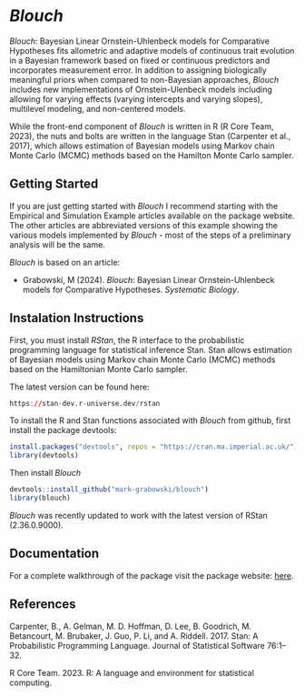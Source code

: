 
<!-- README.md is generated from README.Rmd. Please edit that file -->

# *Blouch*
<!-- badges: start -->
<!-- badges: end -->

*Blouch*: Bayesian Linear Ornstein-Uhlenbeck models for Comparative
Hypotheses fits allometric and adaptive models of continuous trait
evolution in a Bayesian framework based on fixed or continuous
predictors and incorporates measurement error. In addition to assigning
biologically meaningful priors when compared to non-Bayesian approaches,
*Blouch* includes new implementations of Ornstein-Ulenbeck models
including allowing for varying effects (varying intercepts and varying
slopes), multilevel modeling, and non-centered models.

While the front-end component of *Blouch* is written in R (R Core Team,
2023), the nuts and bolts are written in the language Stan (Carpenter et
al., 2017), which allows estimation of Bayesian models using Markov
chain Monte Carlo (MCMC) methods based on the Hamilton Monte Carlo
sampler. 

## Getting Started

If you are just getting started with *Blouch* I recommend starting with
the Empirical and Simulation Example articles available on the package website. The
other articles are abbreviated versions of this example showing the
various models implemented by *Blouch* - most of the steps of a
preliminary analysis will be the same.

*Blouch* is based on an article:

- Grabowski, M (2024). *Blouch*: Bayesian Linear
  Ornstein-Uhlenbeck models for Comparative Hypotheses. _Systematic Biology_.

## Instalation Instructions

First, you must install *RStan*, the R interface to the probabilistic programming language for statistical inference Stan. Stan allows estimation of Bayesian models using Markov chain Monte Carlo (MCMC) methods based on the Hamiltonian Monte Carlo sampler.

The latest version can be found here:

``` r
https://stan-dev.r-universe.dev/rstan
```

To install the R and Stan functions associated with *Blouch* from github, first install the package devtools:

``` r
install.packages("devtools", repos = "https://cran.ma.imperial.ac.uk/")
library(devtools)
```

Then install *Blouch*

``` r
devtools::install_github("mark-grabowski/blouch")
library(blouch)
```

*Blouch* was recently updated to work with the latest version of RStan (2.36.0.9000).

## Documentation

For a complete walkthrough of the package visit the package website:
<a href="https://mark-grabowski.github.io/blouch/" title="here.">here</a>.

## References

Carpenter, B., A. Gelman, M. D. Hoffman, D. Lee, B. Goodrich, M.
Betancourt, M. Brubaker, J. Guo, P. Li, and A. Riddell. 2017. Stan: A
Probabilistic Programming Language. Journal of Statistical Software
76:1–32.

R Core Team. 2023. R: A language and environment for statistical
computing.

